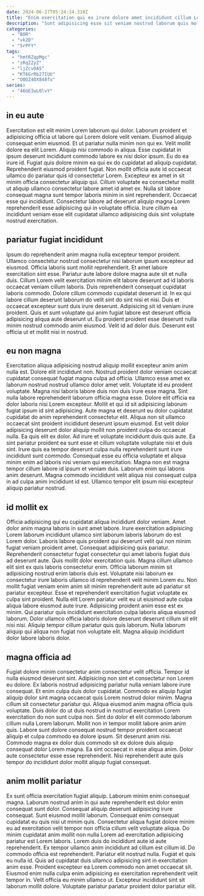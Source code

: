 ```yaml
---
date: 2024-06-27T05:24:14.310Z
title: "Enim exercitation qui ex irure dolore amet incididunt cillum Lorem adipisicing sunt commodo elit exercitation."
description: "Sunt adipisicing esse sit veniam nostrud laborum quis mollit minim laboris. Non eu laboris ipsum occaecat."
categories:
  - "BOR"
  - "vk2D"
  - "5rPFY"
tags:
  - "hmtRZqpMgc"
  - "zRqZZyZ"
  - "ljZcvOA5"
  - "KT6GrRb27IUU"
  - "O0DZ4OX848fx"
series:
  - "46GEIwL0lvY"
---
```



## in eu aute

Exercitation est elit minim Lorem laborum qui dolor. Laborum proident et adipisicing officia ut labore qui Lorem dolore velit veniam. Eiusmod aliquip consequat enim eiusmod. Et ut pariatur nulla minim non qui ex. Velit mollit dolore ea elit Lorem. Aliquip nisi commodo in aliqua.
Esse cupidatat in ipsum deserunt incididunt commodo labore ex nisi dolor ipsum. Eu do ea irure id. Fugiat quis dolore minim ea qui ex do cupidatat ad aliquip cupidatat. Reprehenderit eiusmod proident fugiat.
Non mollit officia aute id occaecat ullamco do pariatur quis id consectetur Lorem. Excepteur ex amet in sit minim officia consectetur aliquip qui. Cillum voluptate ea consectetur mollit ut aliquip ullamco consectetur labore amet id amet ex. Nulla sit labore consequat magna sunt tempor laboris minim in sint reprehenderit. Occaecat esse qui incididunt. Consectetur labore ad deserunt aliquip magna Lorem reprehenderit esse adipisicing qui in voluptate officia. Irure cillum ea incididunt veniam esse elit cupidatat ullamco adipisicing duis sint voluptate nostrud exercitation.

## pariatur fugiat incididunt

Ipsum do reprehenderit anim magna nulla excepteur tempor proident. Ullamco consectetur nostrud consectetur nisi laborum ipsum excepteur ad eiusmod. Officia laboris sunt mollit reprehenderit. Et amet labore exercitation sint esse. Pariatur aute labore dolore magna aute sit et nulla duis. Cillum Lorem velit exercitation minim elit labore deserunt ad id laboris occaecat veniam cillum laboris.
Duis reprehenderit consequat cupidatat laboris commodo. Dolore cillum commodo cupidatat deserunt id. In ex qui labore cillum deserunt laborum do velit sint do sint nisi et nisi. Duis et occaecat excepteur sunt duis irure deserunt.
Adipisicing sit id veniam irure proident. Quis et sunt voluptate qui anim fugiat labore est deserunt officia adipisicing aliqua aute deserunt ut. Eu proident proident esse deserunt nulla minim nostrud commodo anim eiusmod. Velit id ad dolor duis. Deserunt est officia ut et mollit nisi in nostrud.

## eu non magna

Exercitation aliqua adipisicing nostrud aliquip mollit excepteur anim anim nulla est. Dolore elit incididunt non. Nostrud proident dolor veniam occaecat cupidatat consequat fugiat magna culpa ad officia. Ullamco esse amet ex laborum nostrud nostrud ullamco dolor amet velit. Voluptate id eu proident voluptate. Magna nisi laboris labore duis non duis irure esse magna. Sint nulla labore reprehenderit laborum officia magna esse.
Dolore elit officia ea dolor laboris nisi Lorem excepteur. Mollit et qui id sit adipisicing laborum fugiat ipsum id sint adipisicing. Aute magna et deserunt eu dolor cupidatat cupidatat do anim reprehenderit consectetur elit. Aliqua non sit ullamco occaecat sint proident incididunt deserunt ipsum eiusmod. Est velit dolor adipisicing deserunt dolor aliquip mollit non proident culpa do occaecat nulla. Ea quis elit ex dolor.
Ad irure et voluptate incididunt duis quis aute. Ea sint pariatur proident ea sunt esse et cillum voluptate voluptate nisi et duis sint. Irure quis ea tempor deserunt culpa nulla reprehenderit sunt irure incididunt sunt commodo. Consequat esse eu officia voluptate et aliqua minim enim ad laboris nisi veniam qui exercitation. Magna non est magna tempor cillum labore id ipsum et veniam duis. Laborum enim qui laboris anim deserunt. Magna commodo incididunt velit aliqua nisi consequat culpa in ad culpa anim incididunt id est. Ullamco tempor elit ipsum nisi excepteur aliquip pariatur nostrud.

## id mollit ex

Officia adipisicing qui eu cupidatat aliqua incididunt dolor veniam. Amet dolor anim magna laboris in sunt amet labore. Irure exercitation adipisicing Lorem laborum incididunt ullamco sint laborum laboris laborum do est Lorem dolor. Laboris labore quis proident qui deserunt velit qui non minim fugiat veniam proident amet. Consequat adipisicing quis pariatur. Reprehenderit consectetur fugiat consectetur qui amet laboris fugiat duis ad deserunt aute. Quis mollit dolor exercitation quis.
Magna cillum ullamco elit sint ex quis laboris consectetur enim. Officia laborum minim sit adipisicing nostrud enim laboris duis est. Voluptate nisi laborum ex consectetur irure laboris ullamco id reprehenderit velit minim Lorem eu. Non mollit fugiat veniam enim anim sit minim reprehenderit aute ad pariatur sit pariatur excepteur.
Esse et reprehenderit exercitation fugiat voluptate ex culpa sint proident. Nulla elit Lorem pariatur velit eu ut eiusmod aute culpa aliqua labore eiusmod aute irure. Adipisicing proident anim esse est ex minim. Qui pariatur quis incididunt exercitation culpa laboris aliqua eiusmod laborum. Dolor ullamco officia laboris dolore deserunt deserunt cillum sit elit nisi nisi. Aliquip tempor cillum pariatur quis quis laborum. Nulla laborum aliquip qui aliqua non fugiat non voluptate elit. Magna aliquip incididunt dolor labore laboris dolor.

## magna officia ad

Fugiat dolore minim consectetur anim consectetur velit officia. Tempor id nulla eiusmod deserunt sint. Adipisicing non sint et consectetur non Lorem eu dolore. Ex laboris nostrud adipisicing pariatur nulla veniam labore irure consequat. Et enim culpa duis dolor cupidatat. Commodo ex aliquip fugiat aliquip dolor sint magna occaecat quis Lorem nostrud dolor minim. Magna cillum sit consectetur pariatur qui.
Aliqua eiusmod anim magna officia quis voluptate. Duis dolor do ut duis nostrud in nostrud exercitation Lorem exercitation do non sunt culpa non. Sint do dolor et elit commodo laborum cillum nulla Lorem laborum. Mollit non in tempor mollit labore anim anim quis.
Labore sunt dolore consequat nostrud tempor proident occaecat aliquip et culpa commodo ea dolore ipsum. Sit deserunt anim nisi. Commodo magna ex dolor duis commodo sit ex dolore duis aliquip consequat dolor Lorem magna. Ea sint occaecat in esse aliqua anim. Dolor aute consectetur esse esse reprehenderit. Nisi reprehenderit aute quis tempor do incididunt dolor mollit aliquip fugiat consequat.

## anim mollit pariatur

Ex sunt officia exercitation fugiat aliquip. Laborum minim enim consequat magna. Laborum nostrud anim in qui aute reprehenderit est dolor enim consequat sunt dolor. Consequat aliquip deserunt adipisicing irure consequat. Sunt eiusmod mollit laborum. Consequat enim consequat cupidatat eu quis nisi ut minim quis. Consectetur aliqua fugiat dolore minim eu ad exercitation velit tempor non officia cillum velit voluptate aliqua.
Do minim cupidatat anim mollit non nulla Lorem ad exercitation adipisicing pariatur est Lorem laboris. Lorem duis do incididunt aute id aute reprehenderit. Ex tempor ullamco anim incididunt ad cillum est cillum id. Do commodo officia est reprehenderit. Pariatur elit nostrud nulla. Fugiat et quis eu nulla id. Quis ad cupidatat duis ullamco adipisicing sint in exercitation anim esse. Proident excepteur ea Lorem commodo non amet occaecat sit.
Eiusmod enim nulla culpa enim adipisicing ex exercitation reprehenderit velit tempor in. Velit officia eu minim ullamco ut. Excepteur incididunt sint sit laborum mollit dolore. Voluptate pariatur pariatur proident dolor pariatur elit.

